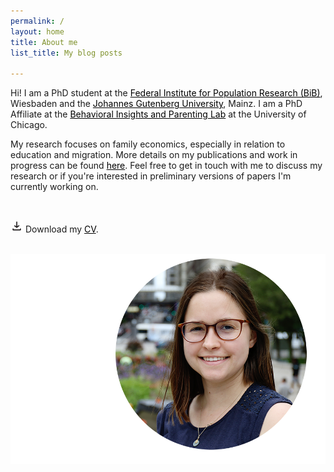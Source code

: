 ```yaml
---
permalink: /
layout: home
title: About me
list_title: My blog posts

---
```



Hi! I am a PhD student at the <a href="https://www.bib.bund.de/DE/Institut/Mitarbeiter/Ziege/Ziege.html" style="color:black; text-decoration: underline;" >Federal Institute for Population Research (BiB)</a>, Wiesbaden and the <a href="https://startseite.uni-mainz.de" style="color:black; text-decoration: underline;">Johannes Gutenberg University</a>, Mainz. I am a PhD Affiliate at the <a href="https://biplab.uchicago.edu" style="color:black; text-decoration: underline;">Behavioral Insights and Parenting Lab</a> at the University of Chicago.

My research focuses on family economics, especially in relation to education and migration. More details on my publications and work in progress can be found <a href="/research.html" style="color:black; text-decoration: underline;">here</a>. Feel free to get in touch with me to discuss my research or if you're interested in preliminary versions of papers I'm currently working on.

<br/>

<img src="/assets/imgs/download_symbol.png" width="20px"> Download my <a href="https://drive.google.com/file/d/1xyHyINHKmhGZiGiGY20dTCEXxvP46qOF/view?usp=share_link" style="color:black; text-decoration: underline;">CV</a>.





<br/>

<center><img src="/assets/imgs/Elena_Ziege_web_lq.png" width="1000px">



